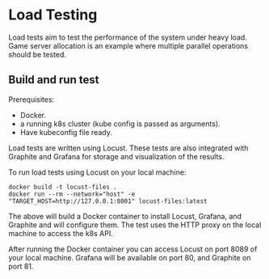 # Load Testing

Load tests aim to test the performance of the system under heavy load. Game server allocation is an example where multiple parallel operations should be tested.

## Build and run test

Prerequisites:
- Docker.
- a running k8s cluster (kube config is passed as arguments).
- Have kubeconfig file ready.

Load tests are written using Locust. These tests are also integrated with Graphite and Grafana
for storage and visualization of the results. 

To run load tests using Locust on your local machine:

```
docker build -t locust-files .
docker run --rm --network="host" -e "TARGET_HOST=http://127.0.0.1:8001" locust-files:latest
```

The above will build a Docker container to install Locust, Grafana, and Graphite and will configure
them. The test uses the HTTP proxy on the local machine to access the k8s API. 

After running the Docker container you can access Locust on port 8089 of your local machine.
Grafana will be available on port 80, and Graphite on port 81.